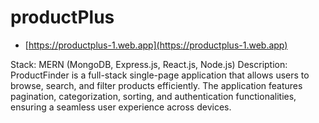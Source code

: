 # productPlus

- [https://productplus-1.web.app](https://productplus-1.web.app)


Stack: MERN (MongoDB, Express.js, React.js, Node.js)
Description: ProductFinder is a full-stack single-page application that allows users to browse, search, and filter products efficiently. The application features pagination, categorization, sorting, and authentication functionalities, ensuring a seamless user experience across devices.
